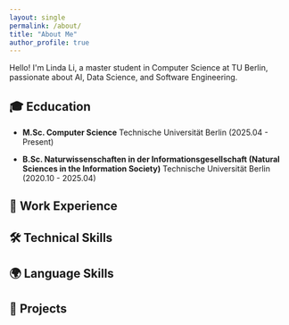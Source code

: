```yaml
---
layout: single
permalink: /about/
title: "About Me"
author_profile: true
---
```


Hello! I'm Linda Li, a master student in Computer Science at TU Berlin, passionate about AI, Data Science, and Software Engineering.


## 🎓 Ecducation

- **M.Sc. Computer Science**
    Technische Universität Berlin (2025.04 - Present)

- **B.Sc. Naturwissenschaften in der Informationsgesellschaft (Natural Sciences in the Information Society)** 
    Technische Universität Berlin (2020.10 - 2025.04)

## 💼 Work Experience


## 🛠️ Technical Skills



## 🌍 Language Skills


## 🚀 Projects


